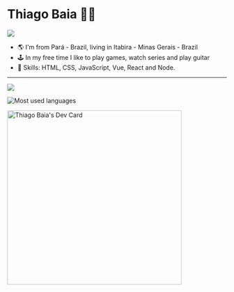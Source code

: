 # Thiago Baia :man_technologist:

![](https://komarev.com/ghpvc/?username=your-github-thiagobaia&color=green)


- 🌎 I'm from Pará - Brazil, living in Itabira - Minas Gerais - Brazil 
- 🕹 In my free time I like to play games, watch series and play guitar
- 📌 Skills: HTML, CSS, JavaScript, Vue, React and Node.

 ----


<p align="left">
    <a href="https://www.linkedin.com/in/thiagobaia1/">
        <img src="https://img.shields.io/badge/%20-thiagobaia-black?color=14171A&labelColor=0e76a8&logo=linkedin&logoColor=ffffff" />
    </a>

</p>

<p align="left">
<img src="https://github-readme-stats.vercel.app/api/top-langs/?username=thiagobaia&layout=compact&hide=makefile&bg_color=091f40&text_color=f6f6f6&title_color=c5203e&icon_color=c5203e" alt="Most used languages" />
</p>


<div aling="right">
   <a href="https://app.daily.dev/thiagobaia"><img src="https://api.daily.dev/devcards/86a8730cde8741788424cc5095b400b9.png?r=rdv" width="400" alt="Thiago Baia's Dev Card"/></a>
</div>


